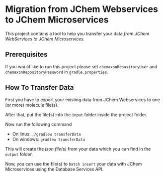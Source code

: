 # Migration from JChem Webservices to JChem Microservices

This project contains a tool to help you transfer your data _from JChem WebServices to JChem Microservices_.

## Prerequisites

If you would like to run this project please set ```chemaxonRepositoryUser``` and ```chemaxonRepositoryPassword``` in ```gradle.properties```.

## How To Transfer Data

First you have to export your existing data from JChem Webservices to one (or more) molecule file(s).

After that, put the file(s) into the ```input``` folder inside the project folder.

Now run the following command

- On linux: ```./gradlew transferData```
- On windows: ```gradlew transferData```

This will create the _json file(s)_ from your data which you can find in the ```output``` folder.

Now, you can use the file(s) to ```batch insert``` your data with JChem Microservices using the Database Services API.
